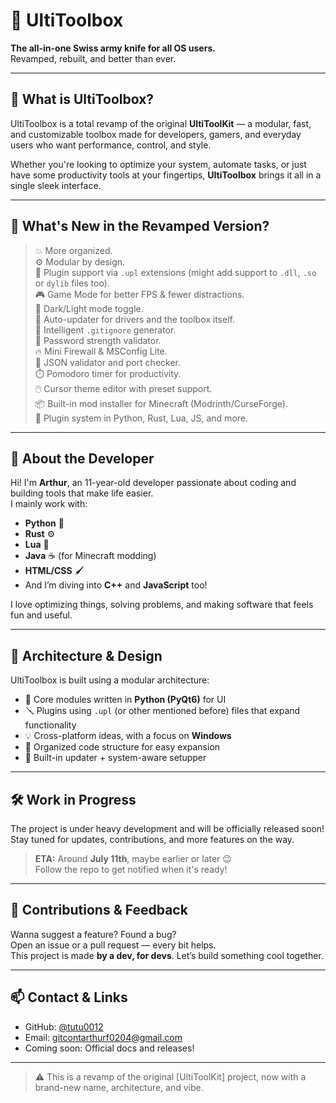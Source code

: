 # 🧰 UltiToolbox

**The all-in-one Swiss army knife for all OS users.**  
Revamped, rebuilt, and better than ever.

---

## 📌 What is UltiToolbox?

UltiToolbox is a total revamp of the original **UltiToolKit** — a modular, fast, and customizable toolbox made for developers, gamers, and everyday users who want performance, control, and style.

Whether you're looking to optimize your system, automate tasks, or just have some productivity tools at your fingertips, **UltiToolbox** brings it all in a single sleek interface.

---

## 🚀 What's New in the Revamped Version?

> 💥 More organized.  
> ⚙️ Modular by design.  
> 🧩 Plugin support via `.upl` extensions (might add support to `.dll`, `.so` or `dylib` files too).  
> 🎮 Game Mode for better FPS & fewer distractions.  
> 🎨 Dark/Light mode toggle.  
> 🔁 Auto-updater for drivers and the toolbox itself.  
> 🧠 Intelligent `.gitignore` generator.  
> 🔐 Password strength validator.  
> 🔥 Mini Firewall & MSConfig Lite.  
> 🧪 JSON validator and port checker.  
> ⏱️ Pomodoro timer for productivity.  
> 🖱️ Cursor theme editor with preset support.  
> 📦 Built-in mod installer for Minecraft (Modrinth/CurseForge).  
> 🧠 Plugin system in Python, Rust, Lua, JS, and more.

---

## 👦 About the Developer

Hi! I'm **Arthur**, an 11-year-old developer passionate about coding and building tools that make life easier.  
I mainly work with:

- **Python** 🐍  
- **Rust** ⚙️  
- **Lua** 🌙  
- **Java** ☕ (for Minecraft modding)  
- **HTML/CSS** 🖌️  
- And I’m diving into **C++** and **JavaScript** too!

I love optimizing things, solving problems, and making software that feels fun and useful.

---

## 🧠 Architecture & Design

UltiToolbox is built using a modular architecture:
- 🔧 Core modules written in **Python (PyQt6)** for UI
- 🪛 Plugins using `.upl` (or other mentioned before) files that expand functionality
- 💡 Cross-platform ideas, with a focus on **Windows**
- 📁 Organized code structure for easy expansion
- 📡 Built-in updater + system-aware setupper

---

## 🛠️ Work in Progress

The project is under heavy development and will be officially released soon!  
Stay tuned for updates, contributions, and more features on the way.  

> **ETA:** Around **July 11th**, maybe earlier or later 😉  
> Follow the repo to get notified when it's ready!

---

## 🤝 Contributions & Feedback

Wanna suggest a feature? Found a bug?  
Open an issue or a pull request — every bit helps.  
This project is made **by a dev, for devs**. Let’s build something cool together.

---

## 📫 Contact & Links

- GitHub: [@tutu0012](https://github.com/tutu0012)  
- Email: gitcontarthurf0204@gmail.com
- Coming soon: Official docs and releases!

---

> ⚠️ This is a revamp of the original [UltiToolKit] project, now with a brand-new name, architecture, and vibe.
